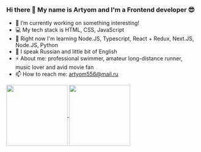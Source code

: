 ### Hi there 👋 My name is Artyom and I'm a Frontend developer 😎

- 🔭 I’m currently working on something interesting!
- 💻 My tech stack is HTML, CSS, JavaScript
- 🌱 Right now I'm learning Node.JS, Typescript, React + Redux, Next.JS, Node.JS, Python
- 💬 I speak Russian and little bit of English
- ⚡ About me: professional swimmer, amateur long-distance runner, music lover and avid movie fan
- 📫 How to reach me: artyom556@mail.ru

<a href="https://github.com/ArtyomSamsonov/github-readme-stats">
  <img align="center" height="160" src="https://github-readme-stats.vercel.app/api?username=ArtyomSamsonov" />
</a>
<a href="https://github.com/ArtyomSamsonov/github-readme-stats">
  <img align="center" height="160" src="https://github-readme-stats.vercel.app/api/top-langs/?username=ArtyomSamsonov&langs_count=10&layout=compact" />
</a>
